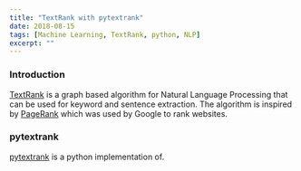 ```yaml
---
title: "TextRank with pytextrank"
date: 2018-08-15
tags: [Machine Learning, TextRank, python, NLP]
excerpt: ""
---
```

### Introduction
[TextRank](https://web.eecs.umich.edu/~mihalcea/papers/mihalcea.emnlp04.pdf) is a graph based algorithm for Natural Language Processing that can be used for keyword and sentence extraction. The algorithm is inspired by [PageRank](https://en.wikipedia.org/wiki/PageRank) which was used by Google to rank websites.


### pytextrank

[pytextrank](https://github.com/ceteri/pytextrank) is a python implementation of.  
